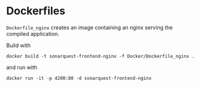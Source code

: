 # Dockerfiles

``Dockerfile_nginx`` creates an image containing an nginx serving the compiled application.

Build with

```
docker build -t sonarquest-frontend-nginx -f Docker/Dockerfile_nginx .
```

and run with

```
docker run -it -p 4200:80 -d sonarquest-frontend-nginx
```
